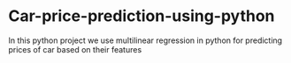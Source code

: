 # Car-price-prediction-using-python
In this python project we use multilinear regression in python for predicting prices of car based on their features
